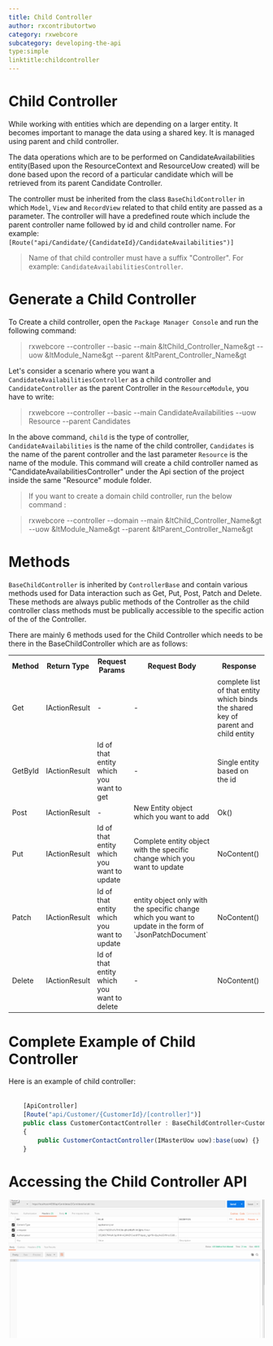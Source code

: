 ```yaml
---
title: Child Controller
author: rxcontributortwo
category: rxwebcore
subcategory: developing-the-api
type:simple
linktitle:childcontroller
---
```

# Child Controller

While working with entities which are depending on a larger entity. It becomes important to manage the data using a shared key. It is managed using parent and child controller.

The data operations which are to be performed on CandidateAvailabilities entity(Based upon the ResourceContext and ResourceUow created) will be done based upon the record of a particular candidate which will be retrieved from its parent Candidate Controller. 

The controller must be inherited from the class `BaseChildController` in which  `Model`, `View` and `RecordView` related to that child entity are passed as a parameter. The controller will have a predefined route which include the parent controller name followed by id and child controller name. For example: `[Route("api/Candidate/{CandidateId}/CandidateAvailabilities")]`

> Name of that child controller must have a suffix "Controller". For example: `CandidateAvailabilitiesController`.

# Generate a Child Controller

To Create a child controller, open the `Package Manager Console` and run the following command:

> rxwebcore --controller --basic --main &ltChild_Controller_Name&gt --uow &ltModule_Name&gt --parent &ltParent_Controller_Name&gt

Let's consider a scenario where you want a `CandidateAvailabilitiesController` as a child controller and `CandidateController` as the parent Controller in the `ResourceModule`, you have to write:

> rxwebcore --controller --basic --main CandidateAvailabilities --uow Resource --parent Candidates

In the above command, `child` is the type of controller, `CandidateAvailabilities` is the name of the child controller, `Candidates` is the name of the parent controller and the last parameter `Resource` is the name of the module. This command will create a child controller named as "CandidateAvailabilitiesController" under the Api section of the project inside the same "Resource" module folder. 

> If you want to create a domain child controller, run the below command :  

> rxwebcore --controller --domain --main &ltChild_Controller_Name&gt --uow &ltModule_Name&gt --parent &ltParent_Controller_Name&gt

# Methods

`BaseChildController` is inherited by `ControllerBase` and contain various methods used for Data interaction such as Get, Put, Post, Patch and Delete. These methods are always public methods of the Controller as the child controller class methods must be publically accessible to the specific action of the of the Controller. 

There are mainly 6 methods used for the Child Controller which needs to be there in the BaseChildController which are as follows: 

<table class="table table-bordered">
<tr><th>Method</th><th>Return Type</th><th>Request Params</th><th>Request Body</th><th>Response</th></tr>
<tr><td>Get</td><td>IActionResult</td><td> - </td><td> - </td><td>complete list of that entity which binds the shared key of parent and child entity</td></tr>
<tr><td>GetById</td><td>IActionResult</td><td>Id of that entity which you want to get</td><td> - </td><td>Single entity based on the id</td></tr>
<tr><td>Post</td><td>IActionResult</td><td> - </td><td>New Entity object which you want to add</td><td>Ok()</td></tr>
<tr><td>Put</td><td>IActionResult</td><td>Id of that entity which you want to update</td><td>Complete entity object with the specific change which you want to update</td><td>NoContent()</td></tr>
<tr><td>Patch</td><td>IActionResult</td><td>Id of that entity which you want to update</td><td>entity object only with the specific change which you want to update in the form of `JsonPatchDocument`</td><td>NoContent()</td></tr>
<tr><td>Delete</td><td>IActionResult</td><td>Id of that entity which you want to delete</td><td> - </td><td>NoContent()</td></tr>
</table>

# Complete Example of Child Controller

Here is an example of child controller:

````js
    
    [ApiController]
    [Route("api/Customer/{CustomerId}/[controller]")]	
	public class CustomerContactController : BaseChildController<CustomerContact,vCustomerContact,vCustomerContactRecord>
    {
        public CustomerContactController(IMasterUow uow):base(uow) {}
    }

````

# Accessing the Child Controller API

![Child Controller](Images/child-controller.gif)

